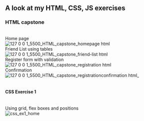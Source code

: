 ## A look at my HTML, CSS, JS exercises
### HTML capstone
<br>Home page<br>
![127 0 0 1_5500_HTML_capstone_homepage html](https://github.com/dpw950/Interns-artifacts/assets/68768878/39db34f1-d877-4b17-a874-2434f38ac859)
<br>Friend List using tables<br>
![127 0 0 1_5500_HTML_capstone_friend-list html](https://github.com/dpw950/Interns-artifacts/assets/68768878/68375030-0979-4e3e-af89-5e34bb16ad5d)
<br>Register form with validation<br>
![127 0 0 1_5500_HTML_capstone_registration html](https://github.com/dpw950/Interns-artifacts/assets/68768878/75fc473b-30ee-4044-97e7-56c3b2db48cc)
<br>Confirmation<br>
![127 0 0 1_5500_HTML_capstone_registrationconfirmation html_](https://github.com/dpw950/Interns-artifacts/assets/68768878/7bf5373e-be27-44dd-a2ff-2e95dcf2b37d)
<br><br>

#### CSS Exercise 1
<br>Using grid, flex boxes and positions<br>
![css_ex1_home](https://github.com/dpw950/Interns-artifacts/assets/68768878/313217ea-2874-4923-abb1-041b7ab00f55)
<br>
